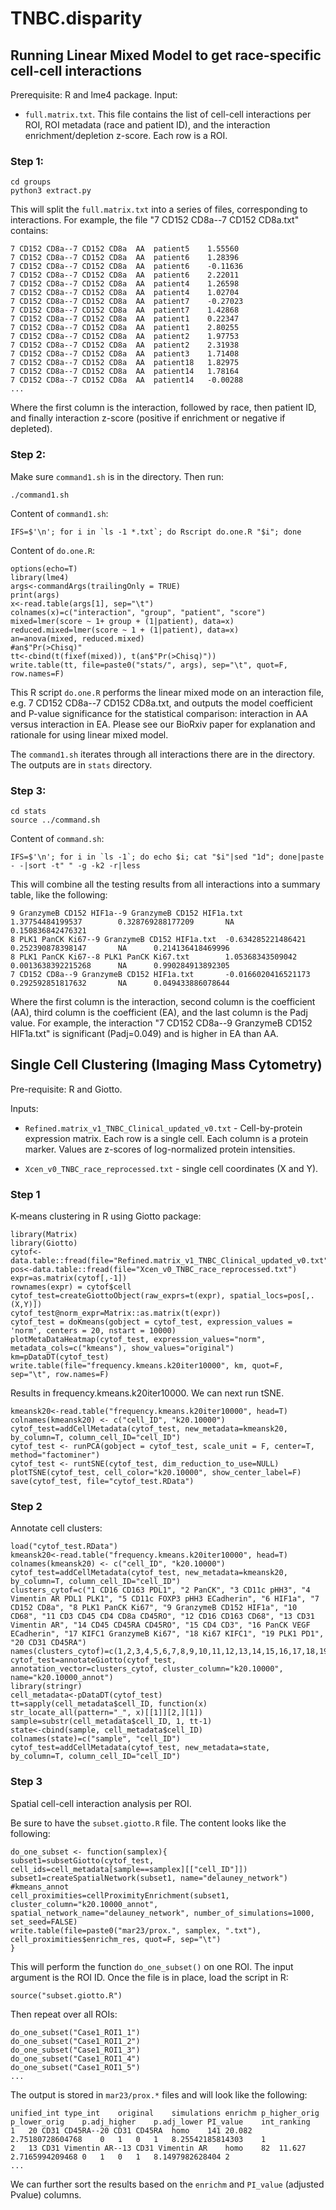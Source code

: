 # TNBC.disparity

## Running Linear Mixed Model to get race-specific cell-cell interactions

Prerequisite: R and lme4 package.
Input:
- `full.matrix.txt`. This file contains the list of cell-cell interactions per ROI, ROI metadata (race and patient ID), and the interaction enrichment/depletion z-score. Each row is a ROI.

### Step 1:
```
cd groups
python3 extract.py
```

This will split the `full.matrix.txt` into a series of files, corresponding to interactions.
For example, the file "7 CD152 CD8a--7 CD152 CD8a.txt" contains:

```
7 CD152 CD8a--7 CD152 CD8a  AA  patient5    1.55560
7 CD152 CD8a--7 CD152 CD8a  AA  patient6    1.28396
7 CD152 CD8a--7 CD152 CD8a  AA  patient6    -0.11636
7 CD152 CD8a--7 CD152 CD8a  AA  patient6    2.22011
7 CD152 CD8a--7 CD152 CD8a  AA  patient4    1.26598
7 CD152 CD8a--7 CD152 CD8a  AA  patient4    1.02704
7 CD152 CD8a--7 CD152 CD8a  AA  patient7    -0.27023
7 CD152 CD8a--7 CD152 CD8a  AA  patient7    1.42868
7 CD152 CD8a--7 CD152 CD8a  AA  patient1    0.22347
7 CD152 CD8a--7 CD152 CD8a  AA  patient1    2.80255
7 CD152 CD8a--7 CD152 CD8a  AA  patient2    1.97753
7 CD152 CD8a--7 CD152 CD8a  AA  patient2    2.31938
7 CD152 CD8a--7 CD152 CD8a  AA  patient3    1.71408
7 CD152 CD8a--7 CD152 CD8a  AA  patient18   1.82975
7 CD152 CD8a--7 CD152 CD8a  AA  patient14   1.78164
7 CD152 CD8a--7 CD152 CD8a  AA  patient14   -0.00288
...
```
Where the first column is the interaction, followed by race, then patient ID, and finally interaction z-score (positive if enrichment or negative if depleted).


### Step 2:

Make sure `command1.sh` is in the directory. Then run:
```
./command1.sh
```

Content of `command1.sh`:
```
IFS=$'\n'; for i in `ls -1 *.txt`; do Rscript do.one.R "$i"; done
```

Content of `do.one.R`:
```
options(echo=T)
library(lme4)
args<-commandArgs(trailingOnly = TRUE)
print(args)
x<-read.table(args[1], sep="\t")
colnames(x)=c("interaction", "group", "patient", "score")
mixed=lmer(score ~ 1+ group + (1|patient), data=x)
reduced.mixed=lmer(score ~ 1 + (1|patient), data=x)
an=anova(mixed, reduced.mixed)
#an$"Pr(>Chisq)"
tt<-cbind(t(fixef(mixed)), t(an$"Pr(>Chisq)"))
write.table(tt, file=paste0("stats/", args), sep="\t", quot=F, row.names=F)
```

This R script `do.one.R` performs the linear mixed mode on an interaction file, e.g. 7 CD152 CD8a--7 CD152 CD8a.txt, and outputs the model coefficient and P-value significance for the statistical comparison: interaction in AA versus interaction in EA. Please see our BioRxiv paper for explanation and rationale for using linear mixed model.

The `command1.sh` iterates through all interactions there are in the directory.
The outputs are in `stats` directory.

### Step 3:

```
cd stats
source ../command.sh
```

Content of `command.sh`:
```
IFS=$'\n'; for i in `ls -1`; do echo $i; cat "$i"|sed "1d"; done|paste - -|sort -t" " -g -k2 -r|less
```

This will combine all the testing results from all interactions into a summary table, like the following:
```
9 GranzymeB CD152 HIF1a--9 GranzymeB CD152 HIF1a.txt    1.37754484199537        0.328769288177209       NA      0.150836842476321
8 PLK1 PanCK Ki67--9 GranzymeB CD152 HIF1a.txt  -0.634285221486421      0.252390878398147       NA      0.214136418469996
8 PLK1 PanCK Ki67--8 PLK1 PanCK Ki67.txt        1.05368343509042        0.0013638392215268      NA      0.990284913892305
7 CD152 CD8a--9 GranzymeB CD152 HIF1a.txt       -0.0166020416521173     0.292592851817632       NA      0.049433886078644
```

Where the first column is the interaction, second column is the coefficient (AA), third column is the coefficient (EA), and the last column is the Padj value.
For example, the interaction "7 CD152 CD8a--9 GranzymeB CD152 HIF1a.txt" is significant (Padj=0.049) and is higher in EA than AA.

## Single Cell Clustering (Imaging Mass Cytometry)

Pre-requisite: R and Giotto.

Inputs:
- `Refined.matrix_v1_TNBC_Clinical_updated_v0.txt` - Cell-by-protein expression matrix. Each row is a single cell. Each column is a protein marker. Values are z-scores of log-normalized protein intensities.

- `Xcen_v0_TNBC_race_reprocessed.txt` - single cell coordinates (X and Y).

### Step 1

K-means clustering in R using Giotto package:
```
library(Matrix)
library(Giotto)
cytof<-data.table::fread(file="Refined.matrix_v1_TNBC_Clinical_updated_v0.txt")
pos<-data.table::fread(file="Xcen_v0_TNBC_race_reprocessed.txt")
expr=as.matrix(cytof[,-1])
rownames(expr) = cytof$cell
cytof_test=createGiottoObject(raw_exprs=t(expr), spatial_locs=pos[,.(X,Y)])
cytof_test@norm_expr=Matrix::as.matrix(t(expr))
cytof_test = doKmeans(gobject = cytof_test, expression_values = 'norm', centers = 20, nstart = 10000)
plotMetaDataHeatmap(cytof_test, expression_values="norm", metadata_cols=c("kmeans"), show_values="original")
km=pDataDT(cytof_test)
write.table(file="frequency.kmeans.k20iter10000", km, quot=F, sep="\t", row.names=F)
```

Results in frequency.kmeans.k20iter10000. We can next run tSNE.

```
kmeansk20<-read.table("frequency.kmeans.k20iter10000", head=T)
colnames(kmeansk20) <- c("cell_ID", "k20.10000")
cytof_test=addCellMetadata(cytof_test, new_metadata=kmeansk20, by_column=T, column_cell_ID="cell_ID")
cytof_test <- runPCA(gobject = cytof_test, scale_unit = F, center=T, method="factominer")
cytof_test <- runtSNE(cytof_test, dim_reduction_to_use=NULL)
plotTSNE(cytof_test, cell_color="k20.10000", show_center_label=F)
save(cytof_test, file="cytof_test.RData")
```


### Step 2

Annotate cell clusters:
```
load("cytof_test.RData")
kmeansk20<-read.table("frequency.kmeans.k20iter10000", head=T)
colnames(kmeansk20) <- c("cell_ID", "k20.10000")
cytof_test=addCellMetadata(cytof_test, new_metadata=kmeansk20, by_column=T, column_cell_ID="cell_ID")
clusters_cytof=c("1 CD16 CD163 PDL1", "2 PanCK", "3 CD11c pHH3", "4 Vimentin AR PDL1 PLK1", "5 CD11c FOXP3 pHH3 ECadherin", "6 HIF1a", "7 CD152 CD8a", "8 PLK1 PanCK Ki67", "9 GranzymeB CD152 HIF1a", "10 CD68", "11 CD3 CD45 CD4 CD8a CD45RO", "12 CD16 CD163 CD68", "13 CD31 Vimentin AR", "14 CD45 CD45RA CD45RO", "15 CD4 CD3", "16 PanCK VEGF ECadherin", "17 KIFC1 GranzymeB Ki67", "18 Ki67 KIFC1", "19 PLK1 PD1", "20 CD31 CD45RA")
names(clusters_cytof)=c(1,2,3,4,5,6,7,8,9,10,11,12,13,14,15,16,17,18,19,20)
cytof_test=annotateGiotto(cytof_test, annotation_vector=clusters_cytof, cluster_column="k20.10000", name="k20.10000_annot")
library(stringr)
cell_metadata<-pDataDT(cytof_test)
tt=sapply(cell_metadata$cell_ID, function(x) str_locate_all(pattern="_", x)[[1]][2,][1])
sample=substr(cell_metadata$cell_ID, 1, tt-1)
state<-cbind(sample, cell_metadata$cell_ID)
colnames(state)=c("sample", "cell_ID")
cytof_test=addCellMetadata(cytof_test, new_metadata=state, by_column=T, column_cell_ID="cell_ID")
```


### Step 3

Spatial cell-cell interaction analysis per ROI.


Be sure to have the `subset.giotto.R` file. The content looks like the following:
```
do_one_subset <- function(samplex){
subset1=subsetGiotto(cytof_test, cell_ids=cell_metadata[sample==samplex][["cell_ID"]])
subset1=createSpatialNetwork(subset1, name="delauney_network")
#kmeans_annot
cell_proximities=cellProximityEnrichment(subset1, cluster_column="k20.10000_annot", spatial_network_name="delauney_network", number_of_simulations=1000, set_seed=FALSE)
write.table(file=paste0("mar23/prox.", samplex, ".txt"), cell_proximities$enrichm_res, quot=F, sep="\t")
}
```

This will perform the function `do_one_subset()` on one ROI. The input argument is the ROI ID.
Once the file is in place, load the script in R:
```
source("subset.giotto.R")
```

Then repeat over all ROIs:
```
do_one_subset("Case1_ROI1_1")
do_one_subset("Case1_ROI1_2")
do_one_subset("Case1_ROI1_3")
do_one_subset("Case1_ROI1_4")
do_one_subset("Case1_ROI1_5")
...
```

The output is stored in `mar23/prox.*` files and will look like the following:
```
unified_int type_int    original    simulations enrichm p_higher_orig   p_lower_orig    p.adj_higher    p.adj_lower PI_value    int_ranking
1   20 CD31 CD45RA--20 CD31 CD45RA  homo    141 20.082  2.75180728604768    0   1   0   1   8.25542185814303    1
2   13 CD31 Vimentin AR--13 CD31 Vimentin AR    homo    82  11.627  2.7165994209468 0   1   0   1   8.1497982628404 2
...
```
We can further sort the results based on the `enrichm` and `PI_value` (adjusted Pvalue) columns.



